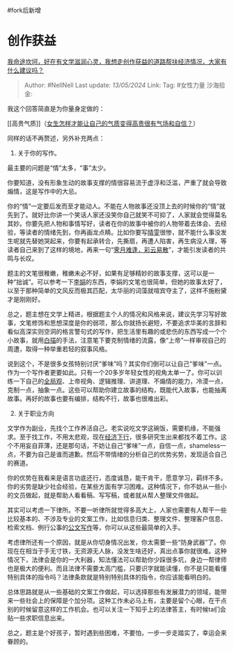 #fork后新增 
# 创作获益

[我命途坎坷，好在有文学滋润心灵，我想走创作获益的道路帮扶经济情况，大家有什么建议吗？](https://www.zhihu.com/question/655756923/answer/3496683368)

> Author: #NellNell
> Last update: *13/05/2024*
> Link:
> Tag: #女性力量 
> 沙海拾金:

我这个回答简直是为你量身定做的：

[[高贵气质]]（[女生怎样才能让自己的气质变得高贵很有气场和自信？​](https://www.zhihu.com/question/297342809/answer/586101469?utm_psn=1773102976946974720)）

同样的话不再赘述，另外补充两点：

1. 关于你的写作。

最主要的问题是“情”太多，“事”太少。

你要知道，没有形象生动的故事支撑的情很容易流于虚浮和泛滥，严重了就会导致煽情，这是写作中的大忌。

你的“情”一定要后发而至才能动人。不能在人物故事还没顶上去的时候你的“情”就先到了。就好比你讲一个笑话人家还没笑你自己就笑不可抑了，人家就会觉得莫名其妙。你要先把人物和事情写好，读者在你的故事中被你的人物带着去体会、去经验，等读者的情绪先到，你再画龙点睛。比如你要写[晴雯](https://zhida.zhihu.com/search?content_id=665832922&content_type=Answer&match_order=1&q=%E6%99%B4%E9%9B%AF&zhida_source=entity)很惨，就不能什么事没发生呢就先替她哭起来，你要有起承转合，先撕扇，再遭人陷害，再生病没人理，等读者自己来到了这样的境地，再来一句“[霁月难逢，彩云易散](https://zhida.zhihu.com/search?content_id=665832922&content_type=Answer&match_order=1&q=%E9%9C%81%E6%9C%88%E9%9A%BE%E9%80%A2%EF%BC%8C%E5%BD%A9%E4%BA%91%E6%98%93%E6%95%A3&zhida_source=entity)”，才能引发读者的共鸣与长叹。

题主的文笔很稚嫩，稚嫩未必不好，如果有足够精妙的故事支撑，这可以是一种“拙诚”。可以参考一下[李娟](https://zhida.zhihu.com/search?content_id=665832922&content_type=Answer&match_order=1&q=%E6%9D%8E%E5%A8%9F&zhida_source=entity)的东西，李娟的文笔也很简单，但她的故事太好了，以至于那种简单的文风反而极其匹配，太华丽的词藻就喧宾夺主了，这样不施粉黛才是刚刚好。

总之，题主想在文学上精进，根据题主个人的情况和风格来说，建议先学习写好故事，文笔修饰和思想深度是你的弱项，那么你就扬长避短，不要追求华美的言辞和看似高深实则空洞的格言警句式的写作，把生活里有趣的或悲伤的东西写成一个个小故事，就用[白描](https://zhida.zhihu.com/search?content_id=665832922&content_type=Answer&match_order=1&q=%E7%99%BD%E6%8F%8F&zhida_source=entity)的手法，注意笔下要克制情绪的流露，像“上帝”一样审视自己的周遭，取得一种举重若轻的叙事风格。

说到这个，不是很多女孩特别讨厌“爹味”吗？其实你们倒可以让自己“爹味”一点。作为一个写作者更要如此。只有一个20多岁年轻女性的视角太单一了。你可以训练一下自己的[全局观](https://zhida.zhihu.com/search?content_id=665832922&content_type=Answer&match_order=1&q=%E5%85%A8%E5%B1%80%E8%A7%82&zhida_source=entity)、上帝视角、逻辑推理、讲道理、不煽情的能力，冷漠一点，克制一点，抽象一点。这些可以帮助你建立故事的结构，既能代入故事，也能抽离故事。再好的故事也要有编排，结构不行，故事也很难出彩。

  

2. 关于职业方向

文学作为副业，先找个工作养活自己。老实说吃文学这碗饭，需要机缘，不能强求。至于找工作，不用太悲观，现在[经济下行](https://zhida.zhihu.com/search?content_id=665832922&content_type=Answer&match_order=1&q=%E7%BB%8F%E6%B5%8E%E4%B8%8B%E8%A1%8C&zhida_source=entity)，很多研究生出来都找不着工作。这个不用妄自菲薄，还是那句话，不妨让自己“爹味”一点，自信一点，shameless一点，不要为自己是谁而道歉。然后不带情绪的分析自己的优势劣势，发现适合自己的赛道。

你的优势在我看来是语言功底还行，态度诚恳，能干肯干，愿意学习，羁绊不多。你的劣势是缺少社会经验，在某些方面有学习困难。这种情况下，你不妨从一些小的文员做起，就是帮助人看看稿、写写稿，或者就从帮人整理文件做起。

其实可以考虑一下律所。不要一听律所就觉得多高大上，人家也需要有人帮干一些比较基本的、不涉及专业的文案工作，比如信息归类、整理文件、整理客户信息、检索文档、例行公事的[公文写作](https://zhida.zhihu.com/search?content_id=665832922&content_type=Answer&match_order=1&q=%E5%85%AC%E6%96%87%E5%86%99%E4%BD%9C&zhida_source=entity)等，你可以从这些最简单的入手。

考虑律所还有一个原因，就是从你切身情况出发，你太需要一些“防身武器”了。你现在在相当于手无寸铁，无资源无人脉，没发生啥还好，真出点事你就很难。这种情况下，法律会是你的一大利器，知法懂法可以帮助你少踩很多坑，身边一帮律师也是极大的便利。而且法律不需要太高门槛，只要识字就能读懂，你不是只能看懂特别具体的指令吗？法律条款就是特别特别具体的指令，你应该能看明白的。

总体思路就是从一些基础的文案工作做起，可以选择那些有发展潜力的领域，能带来一些社会上的保障是个加分项。这种工作未必马上有，主要是留个心眼，在干点别的时候留意这样的工作机会。也可以关注一下知乎上的法律答主，有时候ta们会贴一些求职信息出来。

总之，题主是个好孩子，暂时遇到些困难，不要怕，一步一步走踏实了，幸运会来眷顾的。